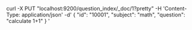curl -X PUT "localhost:9200/question_index/_doc/1?pretty" -H 'Content-Type: application/json' -d'
{
  "id": "10001",
  "subject": "math",
  "question": "calculate 1+1"
}
'
